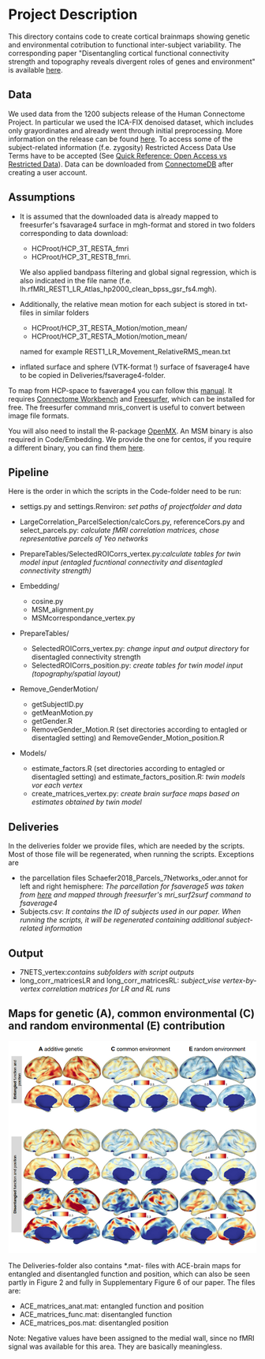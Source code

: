 # Project Description

This directory contains code to create cortical brainmaps showing genetic 
and environmental cotribution to functional inter-subject variability. 
The corresponding paper "Disentangling cortical functional connectivity 
strength and topography reveals divergent roles of genes and environment" 
is available [here](https://www.biorxiv.org/content/10.1101/2021.04.08.438586v1).

## Data
We used data from the 1200 subjects release of the Human Connectome Project. In
particular we used the ICA-FIX denoised dataset, which includes only 
grayordinates and already went through initial preprocessing. More information
on the release can be found [here](https://www.humanconnectome.org/study/hcp-young-adult/document/1200-subjects-data-release). 
To access some of the subject-related information (f.e. zygosity) Restricted 
Access Data Use Terms have to be accepted (See [Quick Reference: Open Access vs Restricted Data](https://www.humanconnectome.org/study/hcp-young-adult/document/quick-reference-open-access-vs-restricted-data)).
Data can be downloaded from [ConnectomeDB](https://db.humanconnectome.org/app/template/Login.vm) 
after creating a user account.

## Assumptions
- It is assumed that the downloaded data is already mapped to freesurfer's 
fsavarage4 surface in mgh-format and stored in two folders corresponding to 
data download:
   - HCProot/HCP_3T_RESTA_fmri
   - HCProot/HCP_3T_RESTB_fmri.
  
  We also applied bandpass filtering and global signal regression, which is also
indicated in the file name (f.e. lh.rfMRI_REST1_LR_Atlas_hp2000_clean_bpss_gsr_fs4.mgh).


- Additionally, the relative mean motion for each subject is stored in txt-files
in similar folders
   - HCProot/HCP_3T_RESTA_Motion/motion_mean/
   - HCProot/HCP_3T_RESTA_Motion/motion_mean/

  named for example REST1_LR_Movement_RelativeRMS_mean.txt


- inflated surface and sphere (VTK-format !) surface of fsaverage4 have to be copied
in Deliveries/fsaverage4-folder.
  
To map from HCP-space to fsaverage4 you can follow this [manual](https://wiki.humanconnectome.org/display/PublicData/HCP+Users+FAQ#HCPUsersFAQ-9.HowdoImapdatabetweenFreeSurferandHCP?). 
It requires [Connectome Workbench](https://humanconnectome.org/software/connectome-workbench) and [Freesurfer](https://surfer.nmr.mgh.harvard.edu/fswiki/DownloadAndInstall), which can be installed
for free. The freesurfer command mris_convert is useful to convert between 
image file formats.

You will also need to install the R-package [OpenMX](https://openmx.ssri.psu.edu/). An MSM binary is also required in Code/Embedding. 
We provide the one for centos, if you require a different binary, 
you can find them [here](https://www.doc.ic.ac.uk/~ecr05/MSM_HOCR_v2/).

## Pipeline
Here is the order in which the scripts in the Code-folder need to be run:
- settigs.py and settings.Renviron: _set paths of projectfolder and data_
  

- LargeCorrelation_ParcelSelection/calcCors.py, referenceCors.py and select_parcels.py:
  _calculate fMRI correlation matrices, chose representative parcels of Yeo networks_


- PrepareTables/SelectedROICorrs_vertex.py:_calculate tables for twin model input (entagled fucntional connectivity and disentagled connectivity strength)_


- Embedding/
  - cosine.py
  - MSM_alignment.py
  - MSMcorrespondance_vertex.py
  

- PrepareTables/
  - SelectedROICorrs_vertex.py: _change input and output directory_ 
    for disentagled connectivity strength
  - SelectedROICorrs_position.py: _create tables for twin model input (topography/spatial layout)_  
  
- Remove_GenderMotion/
  - getSubjectID.py
  - getMeanMotion.py
  - getGender.R
  - RemoveGender_Motion.R (set directories according to entagled or disentagled setting) and RemoveGender_Motion_position.R

- Models/
  - estimate_factors.R (set directories according to entagled or disentagled setting) and estimate_factors_position.R: _twin models vor each vertex_
  - create_matrices_vertex.py: _create brain surface maps based on estimates obtained by twin model_
  
## Deliveries
In the deliveries folder we provide files, which are needed by the scripts.
Most of those file will be regenerated, when running the scripts.
Exceptions are
- the parcellation files Schaefer2018_Parcels_7Networks_oder.annot 
  for left and right hemisphere: _The parcellation for fsaverage5 was
  taken from [here](https://github.com/ThomasYeoLab/CBIG/tree/master/stable_projects/brain_parcellation/Schaefer2018_LocalGlobal/Parcellations/FreeSurfer5.3) and mapped through freesurfer's mri_surf2surf command to fsaverage4_
- Subjects.csv: _It contains the ID of subjects used in our paper. When running the scripts, it will be regenerated containing additional subject-related information_


## Output
- 7NETS_vertex:_contains subfolders with script outputs_
- long_corr_matricesLR and long_corr_matricesRL: _subject_vise vertex-by-vertex correlation matrices for LR and RL runs_

## Maps for genetic (A), common environmental (C) and random environmental (E) contribution
![](ACE_all.png)

The Deliveries-folder also contains *.mat- files with ACE-brain maps for entangled and disentangled function and position, which can also be seen partly in Figure 2 and fully in Supplementary Figure 6 of our paper.
The files are:
- ACE_matrices_anat.mat: entangled function and position
- ACE_matrices_func.mat: disentangled function
- ACE_matrices_pos.mat: disentangled position

Note: Negative values have been assigned to the medial wall, since no fMRI signal was available for this area. They are basically meaningless.
